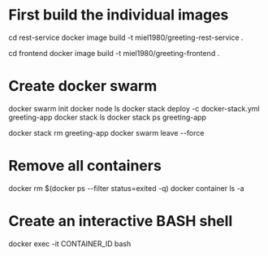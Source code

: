 # First build the individual images
cd rest-service
docker image build -t miel1980/greeting-rest-service .

cd frontend
docker image build -t miel1980/greeting-frontend .


# Create docker swarm
docker swarm init
docker node ls
docker stack deploy -c docker-stack.yml greeting-app
docker stack ls
docker stack ps greeting-app

docker stack rm greeting-app
docker swarm leave --force


# Remove all containers
docker rm $(docker ps --filter status=exited -q)
docker container ls -a


# Create an interactive BASH shell
docker exec -it CONTAINER_ID bash